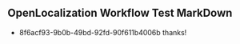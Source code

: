 ## OpenLocalization Workflow Test MarkDown
* 8f6acf93-9b0b-49bd-92fd-90f611b4006b 
thanks!<!--HONumber=Mar16_HO3-->
